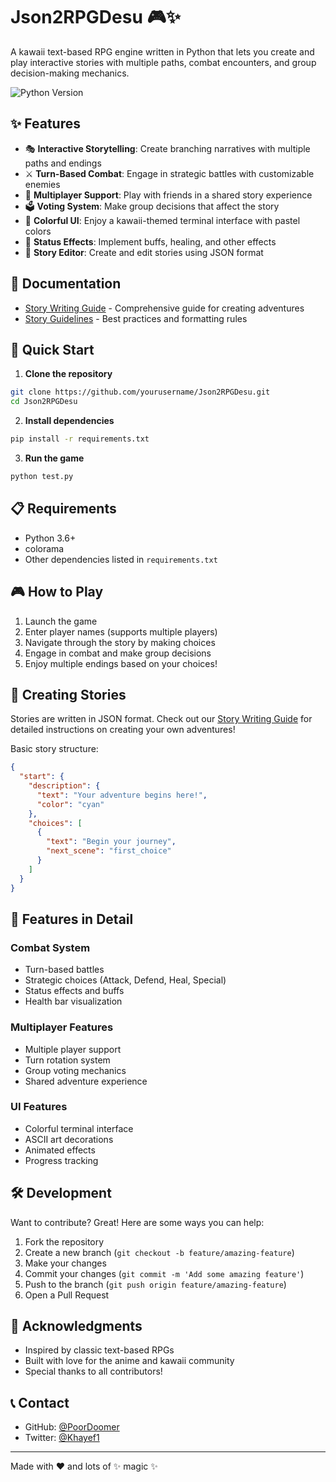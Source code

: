 # Json2RPGDesu 🎮✨

A kawaii text-based RPG engine written in Python that lets you create and play interactive stories with multiple paths, combat encounters, and group decision-making mechanics.

![Python Version](https://img.shields.io/badge/python-3.6+-blue.svg)

## ✨ Features

- 🎭 **Interactive Storytelling**: Create branching narratives with multiple paths and endings
- ⚔️ **Turn-Based Combat**: Engage in strategic battles with customizable enemies
- 🤝 **Multiplayer Support**: Play with friends in a shared story experience
- 🗳️ **Voting System**: Make group decisions that affect the story
- 🎨 **Colorful UI**: Enjoy a kawaii-themed terminal interface with pastel colors
- 💝 **Status Effects**: Implement buffs, healing, and other effects
- 📝 **Story Editor**: Create and edit stories using JSON format

## 🚀 Documentation

- [Story Writing Guide](story_guide.md) - Comprehensive guide for creating adventures
- [Story Guidelines](Story_Guidelines.md) - Best practices and formatting rules

## 🚀 Quick Start

1. **Clone the repository**
```bash
git clone https://github.com/yourusername/Json2RPGDesu.git
cd Json2RPGDesu
```

2. **Install dependencies**
```bash
pip install -r requirements.txt
```

3. **Run the game**
```bash
python test.py
```

## 📋 Requirements

- Python 3.6+
- colorama
- Other dependencies listed in `requirements.txt`

## 🎮 How to Play

1. Launch the game
2. Enter player names (supports multiple players)
3. Navigate through the story by making choices
4. Engage in combat and make group decisions
5. Enjoy multiple endings based on your choices!

## 📝 Creating Stories

Stories are written in JSON format. Check out our [Story Writing Guide](story_guide.md) for detailed instructions on creating your own adventures!

Basic story structure:
```json
{
  "start": {
    "description": {
      "text": "Your adventure begins here!",
      "color": "cyan"
    },
    "choices": [
      {
        "text": "Begin your journey",
        "next_scene": "first_choice"
      }
    ]
  }
}
```

## 🎯 Features in Detail

### Combat System
- Turn-based battles
- Strategic choices (Attack, Defend, Heal, Special)
- Status effects and buffs
- Health bar visualization

### Multiplayer Features
- Multiple player support
- Turn rotation system
- Group voting mechanics
- Shared adventure experience

### UI Features
- Colorful terminal interface
- ASCII art decorations
- Animated effects
- Progress tracking

## 🛠️ Development

Want to contribute? Great! Here are some ways you can help:

1. Fork the repository
2. Create a new branch (`git checkout -b feature/amazing-feature`)
3. Make your changes
4. Commit your changes (`git commit -m 'Add some amazing feature'`)
5. Push to the branch (`git push origin feature/amazing-feature`)
6. Open a Pull Request


## 🙏 Acknowledgments

- Inspired by classic text-based RPGs
- Built with love for the anime and kawaii community
- Special thanks to all contributors!

## 📞 Contact

- GitHub: [@PoorDoomer](https://github.com/PoorDoomer)
- Twitter: [@Khayef1](https://twitter.com/Khayef1)

---

Made with ❤️ and lots of ✨ magic ✨ 